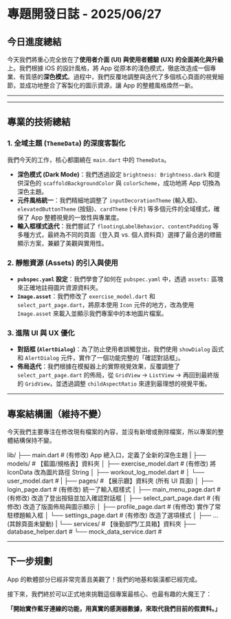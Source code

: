 # 專題開發日誌 - 2025/06/27

## 今日進度總結

今天我們將重心完全放在了**使用者介面 (UI) 與使用者體驗 (UX) 的全面美化與升級**上。我們根據 iOS 的設計風格，將 App 從原本的淺色模式，徹底改造成一個專業、有質感的**深色模式**。過程中，我們反覆地調整與迭代了多個核心頁面的視覺細節，並成功地整合了客製化的圖示資源，讓 App 的整體風格煥然一新。

---


---

## 專業的技術總結

### 1. 全域主題 (`ThemeData`) 的深度客製化

我們今天的工作，核心都圍繞在 `main.dart` 中的 `ThemeData`。

* **深色模式 (Dark Mode)**：我們透過設定 `brightness: Brightness.dark` 和提供深色的 `scaffoldBackgroundColor` 與 `colorScheme`，成功地將 App 切換為深色主題。
* **元件風格統一**：我們精細地調整了 `inputDecorationTheme` (輸入框)、`elevatedButtonTheme` (按鈕)、`cardTheme` (卡片) 等多個元件的全域樣式，確保了 App 整體視覺的一致性與專業度。
* **輸入框樣式迭代**：我們嘗試了 `floatingLabelBehavior`、`contentPadding` 等多種方式，最終為不同的頁面（登入頁 vs. 個人資料頁）選擇了最合適的標籤顯示方案，兼顧了美觀與實用性。

### 2. 靜態資源 (Assets) 的引入與使用

* **`pubspec.yaml` 設定**：我們學會了如何在 `pubspec.yaml` 中，透過 `assets:` 區塊來正確地註冊圖片資源資料夾。
* **`Image.asset`**：我們修改了 `exercise_model.dart` 和 `select_part_page.dart`，將原本使用 `Icon` 元件的地方，改為使用 `Image.asset` 來載入並顯示我們專案中的本地圖片檔案。

### 3. 進階 UI 與 UX 優化

* **對話框 (`AlertDialog`)**：為了防止使用者誤觸登出，我們使用 `showDialog` 函式和 `AlertDialog` 元件，實作了一個功能完整的「確認對話框」。
* **佈局迭代**：我們根據在模擬器上的實際視覺效果，反覆調整了 `select_part_page.dart` 的佈局，從 `GridView` -> `ListView` -> 再回到最終版的 `GridView`，並透過調整 `childAspectRatio` 來達到最理想的視覺平衡。

---

## 專案結構圖（維持不變）

今天我們主要專注在修改現有檔案的內容，並沒有新增或刪除檔案，所以專案的整體結構保持不變。


lib/
├── main.dart             # (有修改) App 總入口，定義了全新的深色主題
|
├── models/               # 【藍圖/規格表】資料夾
│   ├── exercise_model.dart     # (有修改) 將 IconData 改為圖片路徑 String
│   ├── workout_log_model.dart  #
│   └── user_model.dart         #
|
├── pages/                # 【展示廳】資料夾 (所有 UI 頁面)
│   ├── login_page.dart         # (有修改) 統一了輸入框樣式
│   ├── main_menu_page.dart     # (有修改) 改造了登出按鈕並加入確認對話框
│   ├── select_part_page.dart   # (有修改) 改造了版面佈局與圖示顯示
│   ├── profile_page.dart       # (有修改) 實作了常駐標題輸入框
│   └── settings_page.dart      # (有修改) 改造了選項樣式
│   ├── ... (其餘頁面未變動)
|
└── services/             # 【後勤部門/工具箱】資料夾
├── database_helper.dart      #
└── mock_data_service.dart    #


---

## 下一步規劃

App 的軟體部分已經非常完善且美觀了！我們的地基和裝潢都已經完成。

接下來，我們終於可以正式地來挑戰這個專案最核心、也最有趣的大魔王了：

**「開始實作藍牙連線的功能，用真實的感測器數據，來取代我們目前的假資料。」**

